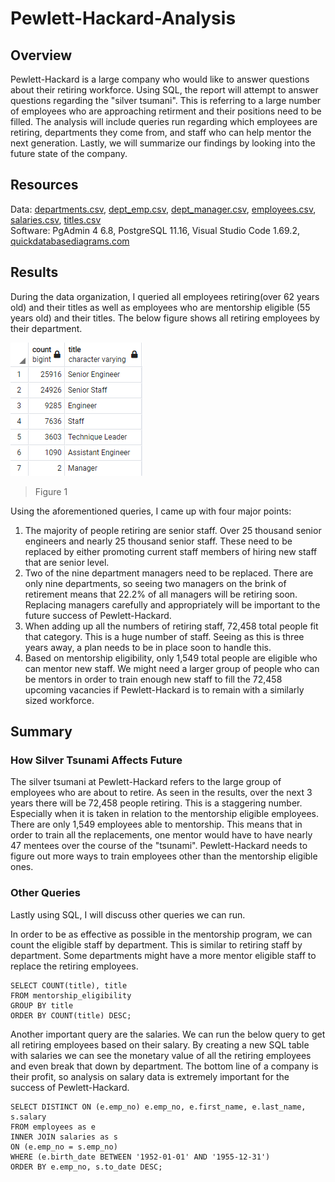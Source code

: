# Pewlett-Hackard-Analysis
## Overview
Pewlett-Hackard is a large company who would like to answer questions about their retiring workforce. Using SQL, the report will attempt to answer questions regarding the "silver tsumani". This is referring to a large number of employees who are approaching retirment and their positions need to be filled. The analysis will include queries run regarding which employees are retiring, departments they come from, and staff who can help mentor the next generation. Lastly, we will summarize our findings by looking into the future state of the company.

## Resources
Data: [departments.csv](Data/departments.csv), [dept_emp.csv](Data/dept_emp.csv), 
[dept_manager.csv](Data/dept_manager.csv), [employees.csv](Data/employees.csv),
[salaries.csv](Data/salaries.csv), [titles.csv](Data/titles.csv)  
Software: PgAdmin 4 6.8, PostgreSQL 11.16, Visual Studio Code 1.69.2, [quickdatabasediagrams.com](https://www.quickdatabasediagrams.com)

## Results
During the data organization, I queried all employees retiring(over 62 years old) and their titles as well as employees who are mentorship eligible (55 years old) and their titles. The below figure shows all retiring employees by their department.

![](Data/retiring_titles.PNG)
> Figure 1

Using the aforementioned queries, I came up with four major points:

1. The majority of people retiring are senior staff. Over 25 thousand senior engineers and nearly 25 thousand senior staff. These need to be replaced by either promoting current staff members of hiring new staff that are senior level.
2. Two of the nine department managers need to be replaced. There are only nine departments, so seeing two managers on the brink of retirement means that 22.2% of all managers will be retiring soon. Replacing managers carefully and appropriately will be important to the future success of Pewlett-Hackard.
3. When adding up all the numbers of retiring staff, 72,458 total people fit that category. This is a huge number of staff. Seeing as this is three years away, a plan needs to be in place soon to handle this. 
4. Based on mentorship eligibility, only 1,549 total people are eligible who can mentor new staff. We might need a larger group of people who can be mentors in order to train enough new staff to fill the 72,458 upcoming vacancies if Pewlett-Hackard is to remain with a similarly sized workforce.


## Summary
### How Silver Tsunami Affects Future
The silver tsumani at Pewlett-Hackard refers to the large group of employees who are about to retire. As seen in the results, over the next 3 years there will be 72,458 people retiring. This is a staggering number. Especially when it is taken in relation to the mentorship eligible employees. There are only 1,549 employees able to mentorship. This means that in order to train all the replacements, one mentor would have to have nearly 47 mentees over the course of the "tsunami". Pewlett-Hackard needs to figure out more ways to train employees other than the mentorship eligible ones.

### Other Queries
Lastly using SQL, I will discuss other queries we can run. 

In order to be as effective as possible in the mentorship program, we can count the eligible staff by department. This is similar to retiring staff by department. Some departments might have a more mentor eligible staff to replace the retiring employees.
```
SELECT COUNT(title), title
FROM mentorship_eligibility
GROUP BY title
ORDER BY COUNT(title) DESC;
```

Another important query are the salaries. We can run the below query to get all retiring employees based on their salary. By creating a new SQL table with salaries we can see the monetary value of all the retiring employees and even break that down by department. The bottom line of a company is their profit, so analysis on salary data is extremely important for the success of Pewlett-Hackard.
```
SELECT DISTINCT ON (e.emp_no) e.emp_no, e.first_name, e.last_name, s.salary
FROM employees as e
INNER JOIN salaries as s
ON (e.emp_no = s.emp_no)
WHERE (e.birth_date BETWEEN '1952-01-01' AND '1955-12-31')
ORDER BY e.emp_no, s.to_date DESC;
```